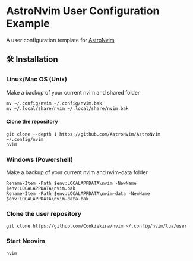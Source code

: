 # AstroNvim User Configuration Example

A user configuration template for [AstroNvim](https://github.com/AstroNvim/AstroNvim)

## 🛠️ Installation

### Linux/Mac OS (Unix)
Make a backup of your current nvim and shared folder
```
mv ~/.config/nvim ~/.config/nvim.bak
mv ~/.local/share/nvim ~/.local/share/nvim.bak
```
#### Clone the repository
```
git clone --depth 1 https://github.com/AstroNvim/AstroNvim ~/.config/nvim
nvim
```
### Windows (Powershell)
Make a backup of your current nvim and nvim-data folder
```
Rename-Item -Path $env:LOCALAPPDATA\nvim -NewName $env:LOCALAPPDATA\nvim.bak
Rename-Item -Path $env:LOCALAPPDATA\nvim-data -NewName $env:LOCALAPPDATA\nvim-data.bak
```
### Clone the user repository

```shell
git clone https://github.com/Cookiekira/nvim ~/.config/nvim/lua/user
```

### Start Neovim

```shell
nvim
```
